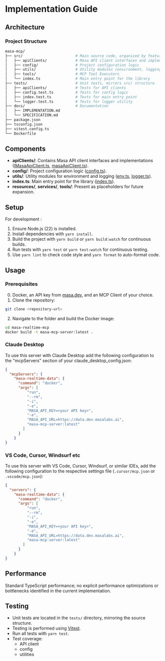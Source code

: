 # Implementation Guide

## Architecture

### Project Structure

``` bash
masa-mcp/
├── src/                        # Main source code, organized by feature
│   ├── apiClients/             # Masa API client interfaces and implementations
│   ├── config/                 # Project configuration logic
│   ├── utils/                  # Utility modules (environment, logging)
│   ├── tools/                  # MCP Tool Executors
│   └── index.ts                # Main entry point for the library
├── tests/                      # Unit tests, mirrors src/ structure
│   ├── apiClients/             # Tests for API clients
│   ├── config.test.ts          # Tests for config logic
│   ├── index.test.ts           # Tests for main entry point
│   └── logger.test.ts          # Tests for logger utility
├── docs/                       # Documentation
│   ├── IMPLEMENTATION.md
│   └── SPECIFICATION.md
├── package.json                
├── tsconfig.json              
├── vitest.config.ts            
└── Dockerfile                 
```


## Components

- **apiClients/**: Contains Masa API client interfaces and implementations ([IMasaApiClient.ts](../src/apiClients/IMasaApiClient.ts), [masaApiClient.ts](../src/apiClients/masaApiClient.ts)).
- **config/**: Project configuration logic ([config.ts](../src/config/config.ts)).
- **utils/**: Utility modules for environment and logging ([env.ts](../src/utils/env.ts), [logger.ts](../src/utils/logger.ts)).
- **index.ts**: Main entry point for the library ([index.ts](../src/index.ts)).
- **resources/**, **services/**, **tools/**: Present as placeholders for future expansion.

## Setup

For development :

1. Ensure Node.js (22) is installed.
2. Install dependencies with `yarn install`.
3. Build the project with `yarn build` or `yarn build:watch` for continuous builds.
4. Run tests with `yarn test` or `yarn test:watch` for continuous testing.
5. Use `yarn lint` to check code style and `yarn format` to auto-format code.

## Usage

### Prerequisites
0. Docker, an API key from [masa.dev](https://masa.dev), and an MCP Client of your choice.
1. Clone the repository:

```bash
git clone <repository-url>
```

2. Navigate to the folder and build the Docker image:

```bash
cd masa-realtime-mcp
docker build -t masa-mcp-server:latest .
```

### Claude Desktop

To use this server with Claude Desktop add the following configuration to the "mcpServers" section of your claude_desktop_config.json:

```json
{
  "mcpServers": {
    "masa-realtime-data": {
      "command": "docker",
      "args": [
          "run",
          "--rm",
          "-i",
          "-e",
          "MASA_API_KEY=<your API key>",
          "-e",
          "MASA_API_URL=https://data.dev.masalabs.ai",
          "masa-mcp-server:latest"
        ]
      }
    }
}
```

### VS Code, Cursor, Windsurf etc

To use this server with VS Code, Cursor, Windsurf, or similar IDEs, add the following configuration to the respective settings file (`.cursor/mcp.json` or `.vscode/mcp.json`):

```json
{
  "servers": {
    "masa-realtime-data": {
      "command": "docker",
      "args": [
          "run",
          "--rm",
          "-i",
          "-e",
          "MASA_API_KEY=<your API key>",
          "-e",
          "MASA_API_URL=https://data.dev.masalabs.ai",
          "masa-mcp-server:latest"
        ]
      }
    }
}
```

## Performance

Standard TypeScript performance; no explicit performance optimizations or bottlenecks identified in the current implementation.

## Testing

- Unit tests are located in the `tests/` directory, mirroring the source structure.
- Testing is performed using [Vitest](https://vitest.dev/).
- Run all tests with `yarn test`.
- Test coverage:
  - API client
  - config
  - utilities
